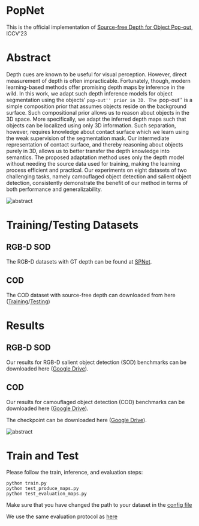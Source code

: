 # PopNet

This is the official implementation of [Source-free Depth for Object Pop-out](https://arxiv.org/pdf/2212.05370.pdf), ICCV'23

# Abstract

Depth cues are known to be useful for visual perception. However, direct measurement of depth is often impracticable. Fortunately, though, modern learning-based methods offer promising depth maps by inference in the wild. In this work, we adapt such depth inference models for object segmentation using the objects' ``pop-out'' prior in 3D. The ``pop-out'' is a simple composition prior that assumes objects reside on the background surface. Such compositional prior allows us to reason about objects in the 3D space. More specifically, we adapt the inferred depth maps such that objects can be localized using only 3D information. Such separation, however, requires knowledge about contact surface which we learn using the weak supervision of the segmentation mask. Our intermediate representation of contact surface, and thereby reasoning about objects purely in 3D, allows us to better transfer the depth knowledge into semantics.  The proposed adaptation method uses only the depth model without needing the source data used for training, making the learning process efficient and practical. Our experiments on eight datasets of two challenging tasks, namely camouflaged object detection and salient object detection, consistently demonstrate the benefit of our method in terms of both performance and generalizability. 

![abstract](https://github.com/Zongwei97/PopNet/blob/main/Imgs/network.png)


# Training/Testing Datasets

## RGB-D SOD

The RGB-D datasets with GT depth can be found at [SPNet](https://github.com/taozh2017/SPNet).

## COD

The COD dataset with source-free depth can downloaded from here ([Training](https://drive.google.com/file/d/1z903IE3fQderj_ngOi1rIsnTDhT7NHDS/view?usp=sharing)/[Testing](https://drive.google.com/file/d/1xd_Pe4oQZJqHX5NHSswwGk7AoaeH38eQ/view?usp=sharing))

# Results 



## RGB-D SOD

Our results for RGB-D salient object detection (SOD) benchmarks can be downloaded here ([Google Drive](https://drive.google.com/file/d/1lyVTH_MhLxYam6Xr0WKsoa3SsMLwIs4W/view?usp=sharing)).

## COD

Our results for camouflaged object detection (COD) benchmarks can be downloaded here ([Google Drive](https://drive.google.com/file/d/1m8Ht5A4uzvmvSXhn8hEfMJeam7pvaoia/view?usp=sharing)).

The checkpoint can be downloaded here ([Google Drive](https://drive.google.com/file/d/103FbjqVvmpoArA1ubd3f8vxiZYuUzbjH/view?usp=sharing)).

![abstract](https://github.com/Zongwei97/PopNet/blob/main/Imgs/results.png)

# Train and Test

Please follow the train, inference, and evaluation steps:

```
python train.py
python test_produce_maps.py
python test_evaluation_maps.py
```
Make sure that you have changed the path to your dataset in the [config file](https://github.com/Zongwei97/PopNet/blob/main/Code/utils/options.py)

We use the same evaluation protocol as [here](https://github.com/taozh2017/SPNet/blob/main/test_evaluation_maps.py)


